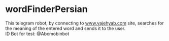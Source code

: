# wordFinderPersian
This telegram robot, by connecting to www.vajehyab.com site, searches for the meaning of the entered word and sends it to the user.</br>
ID Bot for test: @Abcmobinbot
